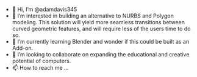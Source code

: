 - 👋 Hi, I’m @adamdavis345
- 👀 I’m interested in building an alternative to NURBS and Polygon modeling. This solution will yield more seamless transitions between curved geometric features, and will require less of the users time to do so.
- 🌱 I’m currently learning Blender and wonder if this could be built as an Add-on.
- 💞️ I’m looking to collaborate on expanding the educational and creative potential of computers.  
- 📫 How to reach me ...

<!---
--->

